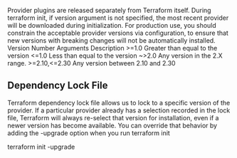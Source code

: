 Provider plugins are released separately from Terraform itself.
During terraform init, if version argument is not specified, the most recent provider will be
downloaded during initialization.
For production use, you should constrain the acceptable provider versions via configuration, to
ensure that new versions with breaking changes will not be automatically installed.
Version Number Arguments            Description
        >=1.0                       Greater than equal to the version
        <=1.0                       Less than equal to the version
        ~>2.0                       Any version in the 2.X range.
      >=2.10,<=2.30                 Any version between 2.10 and 2.30

## Dependency Lock File
Terraform dependency lock file allows us to lock to a specific version of the provider.
If a particular provider already has a selection recorded in the lock file, Terraform will always
re-select that version for installation, even if a newer version has become available.
You can override that behavior by adding the -upgrade option when you run terraform init

terraform init -upgrade
